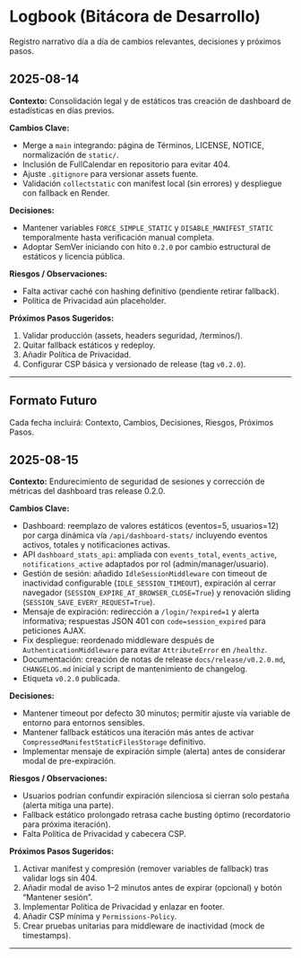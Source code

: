 # Logbook (Bitácora de Desarrollo)

Registro narrativo día a día de cambios relevantes, decisiones y próximos pasos.

## 2025-08-14
**Contexto:** Consolidación legal y de estáticos tras creación de dashboard de estadísticas en días previos.

**Cambios Clave:**
- Merge a `main` integrando: página de Términos, LICENSE, NOTICE, normalización de `static/`.
- Inclusión de FullCalendar en repositorio para evitar 404.
- Ajuste `.gitignore` para versionar assets fuente.
- Validación `collectstatic` con manifest local (sin errores) y despliegue con fallback en Render.

**Decisiones:**
- Mantener variables `FORCE_SIMPLE_STATIC` y `DISABLE_MANIFEST_STATIC` temporalmente hasta verificación manual completa.
- Adoptar SemVer iniciando con hito `0.2.0` por cambio estructural de estáticos y licencia pública.

**Riesgos / Observaciones:**
- Falta activar caché con hashing definitivo (pendiente retirar fallback).
- Política de Privacidad aún placeholder.

**Próximos Pasos Sugeridos:**
1. Validar producción (assets, headers seguridad, /terminos/).
2. Quitar fallback estáticos y redeploy.
3. Añadir Política de Privacidad.
4. Configurar CSP básica y versionado de release (tag `v0.2.0`).

---

## Formato Futuro
Cada fecha incluirá: Contexto, Cambios, Decisiones, Riesgos, Próximos Pasos.

## 2025-08-15
**Contexto:** Endurecimiento de seguridad de sesiones y corrección de métricas del dashboard tras release 0.2.0.

**Cambios Clave:**
- Dashboard: reemplazo de valores estáticos (eventos=5, usuarios=12) por carga dinámica vía `/api/dashboard-stats/` incluyendo eventos activos, totales y notificaciones activas.
- API `dashboard_stats_api`: ampliada con `events_total`, `events_active`, `notifications_active` adaptados por rol (admin/manager/usuario).
- Gestión de sesión: añadido `IdleSessionMiddleware` con timeout de inactividad configurable (`IDLE_SESSION_TIMEOUT`), expiración al cerrar navegador (`SESSION_EXPIRE_AT_BROWSER_CLOSE=True`) y renovación sliding (`SESSION_SAVE_EVERY_REQUEST=True`).
- Mensaje de expiración: redirección a `/login/?expired=1` y alerta informativa; respuestas JSON 401 con `code=session_expired` para peticiones AJAX.
- Fix despliegue: reordenado middleware después de `AuthenticationMiddleware` para evitar `AttributeError` en `/healthz`.
- Documentación: creación de notas de release `docs/release/v0.2.0.md`, `CHANGELOG.md` inicial y script de mantenimiento de changelog.
- Etiqueta `v0.2.0` publicada.

**Decisiones:**
- Mantener timeout por defecto 30 minutos; permitir ajuste vía variable de entorno para entornos sensibles.
- Mantener fallback estáticos una iteración más antes de activar `CompressedManifestStaticFilesStorage` definitivo.
- Implementar mensaje de expiración simple (alerta) antes de considerar modal de pre-expiración.

**Riesgos / Observaciones:**
- Usuarios podrían confundir expiración silenciosa si cierran solo pestaña (alerta mitiga una parte).
- Fallback estático prolongado retrasa cache busting óptimo (recordatorio para próxima iteración).
- Falta Política de Privacidad y cabecera CSP.

**Próximos Pasos Sugeridos:**
1. Activar manifest y compresión (remover variables de fallback) tras validar logs sin 404.
2. Añadir modal de aviso 1–2 minutos antes de expirar (opcional) y botón “Mantener sesión”.
3. Implementar Política de Privacidad y enlazar en footer.
4. Añadir CSP mínima y `Permissions-Policy`.
5. Crear pruebas unitarias para middleware de inactividad (mock de timestamps).

---
